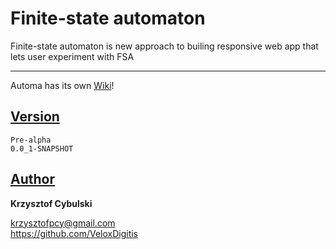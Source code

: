 # Finite-state automaton

Finite-state automaton is new approach to builing responsive web app that lets user experiment with FSA

---

Automa has its own [Wiki](https://github.com/VeloxDigitis/automata/wiki)!

## [Version](https://github.com/VeloxDigitis/automata/wiki/Change-log)
`Pre-alpha`  
`0.0_1-SNAPSHOT`

## [Author](https://github.com/VeloxDigitis/automata/wiki/Author)

**Krzysztof Cybulski**

<krzysztofpcy@gmail.com>  
<https://github.com/VeloxDigitis>
